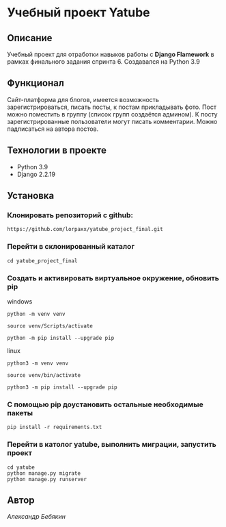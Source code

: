 # Учебный проект Yatube
## Описание
Учебный проект для отработки навыков работы с **Django Flamework** в рамках финального задания спринта 6.
Создавался на Python 3.9
## Функционал
Сайт-платформа для блогов, имеется возможность зарегистрироваться, писать посты, к постам прикладывать фото. Пост можно поместить в группу (список групп создаётся админом). К посту зарегистрированные пользователи могут писать комментарии. Можно падписаться на автора постов.
## Технологии в проекте
- Python 3.9
- Django 2.2.19

## Установка
### Клонировать репозиторий с github:
```
https://github.com/lorpaxx/yatube_project_final.git
```
### Перейти в склонированный каталог
```
cd yatube_project_final
```
### Создать и активировать виртуальное окружение, обновить pip
windows
```
python -m venv venv

source venv/Scripts/activate

python -m pip install --upgrade pip
```
linux
```
python3 -m venv venv

source venv/bin/activate

python3 -m pip install --upgrade pip
```
### C помощью pip доустановить остальные необходимые пакеты
```
pip install -r requirements.txt
```
### Перейти в католог yatube, выполнить миграции, запустить проект
```
cd yatube
python manage.py migrate
python manage.py runserver
```
 ## Автор
 *Александр Бебякин*
